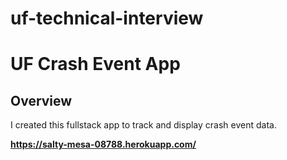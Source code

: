 # uf-technical-interview

# UF Crash Event App

## **Overview**
I created this fullstack app to track and display crash event data.

**https://salty-mesa-08788.herokuapp.com/**
